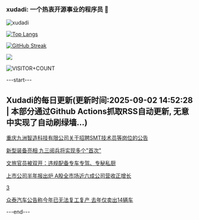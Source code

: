### xudadi: 一个热衷开源事业的程序员 👋

![xudadi](https://github-readme-stats-git-masterorgs-github-readme-stats-team.vercel.app/api?username=xudadi)

[![Top Langs](https://github-readme-stats.vercel.app/api/top-langs/?username=xudadi)](https://github.com/anuraghazra/github-readme-stats)

[![GitHub Streak](https://streak-stats.demolab.com?user=xudadi&locale=zh_Hans)](https://git.io/streak-stats)

![](https://raw.githubusercontent.com/xudadi/xudadi/main/assets/github-contribution-grid-snake.svg)

![VISITOR+COUNT](https://komarev.com/ghpvc/?username=xudadi&label=VISITOR+COUNT)


---start---

## Xudadi的每日更新(更新时间:2025-09-02 14:52:28 | 本部分通过Github Actions抓取RSS自动更新, 无意中实现了自动刷绿墙...)

[重庆九洲智造科技有限公司关于招聘SMT技术员等岗位的公告](https://www.gongkaoleida.com/article/2599253)

[新型装备亮相 九三阅兵将实现多个"首次"](https://m.163.com/news/article/K8F0S361000189PS.html)

[文旅官员被双开：违规配备专车专驾、专秘私厨](https://m.163.com/news/article/K8EUFVGV0514CDBK.html)

[上市公司半年报出炉 A股全市场近六成公司营收正增长](https://m.163.com/news/article/K8EM0OHJ053469LG.html)

[3](https://m.163.com/touch/news/sub/domestic)

[众泰汽车公告称今年已无法复工复产 去年仅卖出14辆车](https://m.163.com/news/article/K8DNKQ040512B07B.html)

---end---

